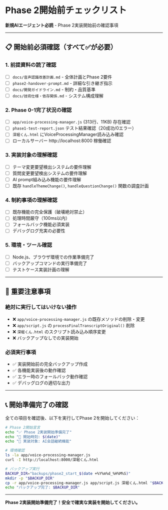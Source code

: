 # Phase 2開始前チェックリスト

**新規AIエージェント必読** - Phase 2実装開始前の確認事項

---

## 📋 **開始前必須確認（すべて✅が必要）**

### **1. 前提資料の読了確認**
- [ ] `docs/音声認識改善計画.md` - 全体計画とPhase 2要件
- [ ] `phase2-handover-prompt.md` - 詳細な引き継ぎ指示
- [ ] `docs/開発ガイドライン.md` - 制約・品質基準
- [ ] `docs/技術仕様・依存関係.md` - システム構成理解

### **2. Phase 0-1完了状況の確認**
- [ ] `app/voice-processing-manager.js` (313行、11KB) 存在確認
- [ ] `phase1-test-report.json` テスト結果確認（20成功/0エラー）
- [ ] `深堀くん.html` にVoiceProcessingManager読み込み確認
- [ ] ローカルサーバー http://localhost:8000 稼働確認

### **3. 実装対象の理解確認**
- [ ] テーマ変更要望検出システムの要件理解
- [ ] 質問変更要望検出システムの要件理解
- [ ] AI prompt組み込み機能の要件理解
- [ ] 既存 `handleThemeChange()`, `handleQuestionChange()` 関数の調査計画

### **4. 制約事項の理解確認**
- [ ] 既存機能の完全保護（破壊絶対禁止）
- [ ] 処理時間厳守（100ms以内）
- [ ] フォールバック機能必須実装
- [ ] デバッグログ充実の必要性

### **5. 環境・ツール確認**
- [ ] Node.js、ブラウザ環境での作業準備完了
- [ ] バックアップコマンドの実行準備完了
- [ ] テストケース実装計画の理解

---

## 🚨 **重要注意事項**

### **絶対に実行してはいけない操作**
- ❌ `app/voice-processing-manager.js` の既存メソッドの削除・変更
- ❌ `app/script.js` の `processFinalTranscriptOriginal()` 削除
- ❌ `深堀くん.html` のスクリプト読み込み順序変更
- ❌ バックアップなしでの実装開始

### **必須実行事項**
- ✅ 実装開始前の完全バックアップ作成
- ✅ 各機能実装後の動作確認
- ✅ エラー時のフォールバック動作確認
- ✅ デバッグログの適切な出力

---

## 📞 **開始準備完了の確認**

全ての項目を確認後、以下を実行してPhase 2を開始してください：

```bash
# Phase 2開始宣言
echo "✅ Phase 2実装開始準備完了"
echo "📅 開始時刻: $(date)"
echo "🎯 実装対象: AI会話継続機能"

# 環境確認
ls -la app/voice-processing-manager.js
curl -I http://localhost:8000/深堀くん.html

# バックアップ実行
BACKUP_DIR="backups/phase2_start_$(date +%Y%m%d_%H%M%S)"
mkdir -p "$BACKUP_DIR"
cp -r app/voice-processing-manager.js app/script.js 深堀くん.html "$BACKUP_DIR/"
echo "バックアップ完了: $BACKUP_DIR"
```

---

**Phase 2実装開始準備完了！安全で確実な実装を開始してください。** 